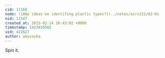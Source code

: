 ```yaml
---
cid: 11168
node: ![ANy ideas on identifing plastic types?](../notes/airs222/02-01-2015/any-ideas-on-identifing-plastic-types)
nid: 11547
created_at: 2015-02-14 10:43:02 +0000
timestamp: 1423910582
uid: 422627
author: amysoyka
---
```


Spin it.